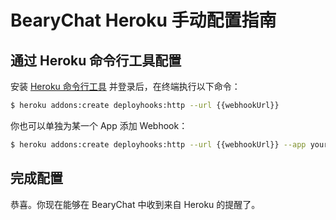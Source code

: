 # BearyChat Heroku 手动配置指南

## 通过 Heroku 命令行工具配置

安装 [Heroku 命令行工具](https://devcenter.heroku.com/articles/heroku-command) 并登录后，在终端执行以下命令：

```bash
$ heroku addons:create deployhooks:http --url {{webhookUrl}}
```

你也可以单独为某一个 App 添加 Webhook：

```bash
$ heroku addons:create deployhooks:http --url {{webhookUrl}} --app your-heroku-app-name
```

## 完成配置

恭喜。你现在能够在 BearyChat 中收到来自 Heroku 的提醒了。